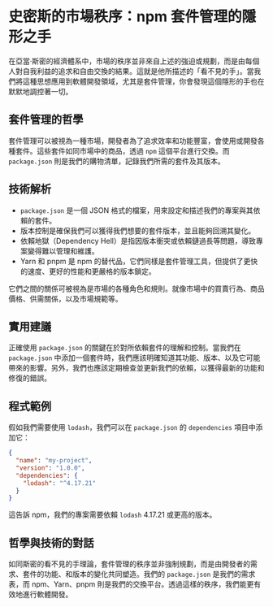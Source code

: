# 史密斯的市場秩序：npm 套件管理的隱形之手
在亞當·斯密的經濟體系中，市場的秩序並非來自上述的強迫或規劃，而是由每個人對自我利益的追求和自由交換的結果。這就是他所描述的「看不見的手」。當我們將這種思想應用到軟體開發領域，尤其是套件管理，你會發現這個隱形的手也在默默地調控著一切。

## 套件管理的哲學

套件管理可以被視為一種市場，開發者為了追求效率和功能豐富，會使用或開發各種套件。這些套件如同市場中的商品，透過 `npm` 這個平台進行交換。而 `package.json` 則是我們的購物清單，記錄我們所需的套件及其版本。

## 技術解析

- `package.json` 是一個 JSON 格式的檔案，用來設定和描述我們的專案與其依賴的套件。
- 版本控制是確保我們可以獲得我們想要的套件版本，並且能夠回溯其變化。
- 依賴地獄（Dependency Hell）是指因版本衝突或依賴鏈過長等問題，導致專案變得難以管理和維護。
- Yarn 和 pnpm 是 npm 的替代品，它們同樣是套件管理工具，但提供了更快的速度、更好的性能和更嚴格的版本鎖定。

它們之間的關係可被視為是市場的各種角色和規則。就像市場中的買賣行為、商品價格、供需關係，以及市場規範等。

## 實用建議

正確使用 `package.json` 的關鍵在於對所依賴套件的理解和控制。當我們在 `package.json` 中添加一個套件時，我們應該明確知道其功能、版本、以及它可能帶來的影響。另外，我們也應該定期檢查並更新我們的依賴，以獲得最新的功能和修復的錯誤。

## 程式範例

假如我們需要使用 `lodash`，我們可以在 `package.json` 的 `dependencies` 項目中添加它：

```json
{
  "name": "my-project",
  "version": "1.0.0",
  "dependencies": {
    "lodash": "^4.17.21"
  }
}
```

這告訴 npm，我們的專案需要依賴 `lodash` 4.17.21 或更高的版本。

## 哲學與技術的對話

如同斯密的看不見的手理論，套件管理的秩序並非強制規劃，而是由開發者的需求、套件的功能、和版本的變化共同塑造。我們的 `package.json` 是我們的需求表，而 npm、Yarn、pnpm 則是我們的交換平台。透過這樣的秩序，我們能更有效地進行軟體開發。